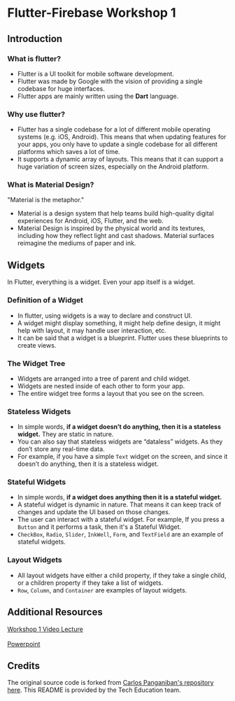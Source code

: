 # Flutter-Firebase Workshop 1
## Introduction
### What is flutter? 
- Flutter is a UI toolkit for mobile software development.
- Flutter was made by Google with the vision of providing a single codebase for huge interfaces.
- Flutter apps are mainly written using the **Dart** language.

### Why use flutter?
- Flutter has a single codebase for a lot of different mobile operating systems (e.g. iOS, Android). This means that when updating features for your apps, you only have to update a single codebase for all different platforms which saves a lot of time.
- It supports a dynamic array of layouts. This means that it can support a huge variation of  screen sizes, especially on the Android platform.

### What is Material Design?
"Material is the metaphor."
- Material is a design system that help teams build high-quality digital experiences for Android, iOS, Flutter, and the web.
- Material Design is inspired by the physical world and its textures, including how they reflect light and cast shadows. Material surfaces reimagine the mediums of paper and ink.

## Widgets
In Flutter, everything is a widget. Even your app itself is a widget.

### Definition of a Widget
- In flutter, using widgets is a way to declare and construct UI.
- A widget might display something, it might help define design, it might help with layout, it may handle user interaction, etc.
- It can be said that a widget is a blueprint. Flutter uses these blueprints to create views.

### The Widget Tree
- Widgets are arranged into a tree of parent and child widget.
- Widgets are nested inside of each other to form your app.
- The entire widget tree forms a layout that you see on the screen.

### Stateless Widgets
- In simple words, **if a widget doesn’t do anything, then it is a stateless widget.** They are static in nature.
- You can also say that stateless widgets are “dataless” widgets. As they don’t store any real-time data.
- For example, if you have a simple `Text` widget on the screen, and since it doesn’t do anything, then it is a stateless widget.

### Stateful Widgets
- In simple words, **if a widget does anything then it is a stateful widget.**
- A stateful widget is dynamic in nature. That means it can keep track of changes and update the UI based on those changes.
- The user can interact with a stateful widget. For example, If you press a `Button` and it performs a task, then it's a Stateful Widget.
- `CheckBox`, `Radio`, `Slider`, `InkWell`, `Form`, and `TextField` are an example of stateful widgets.

### Layout Widgets
- All layout widgets have either a child property, if they take a single child, or a children property if they take a list of widgets.
- `Row`, `Column`, and `Container` are examples of layout widgets.

## Additional Resources
[Workshop 1 Video Lecture](https://drive.google.com/file/d/1-oAmzRUrlFRMiSevXe6z5rTFMAsRoqPo/view) 
\
\
[Powerpoint](https://drive.google.com/file/d/1j3Dakgaz_UvvUtN_8EdsGNcrrFy-S9yK/view?usp=sharing)

## Credits
The original source code is forked from [Carlos Panganiban's repository here](https://github.com/lickorice/flutter-todo-list). This README is provided by the Tech Education team.
